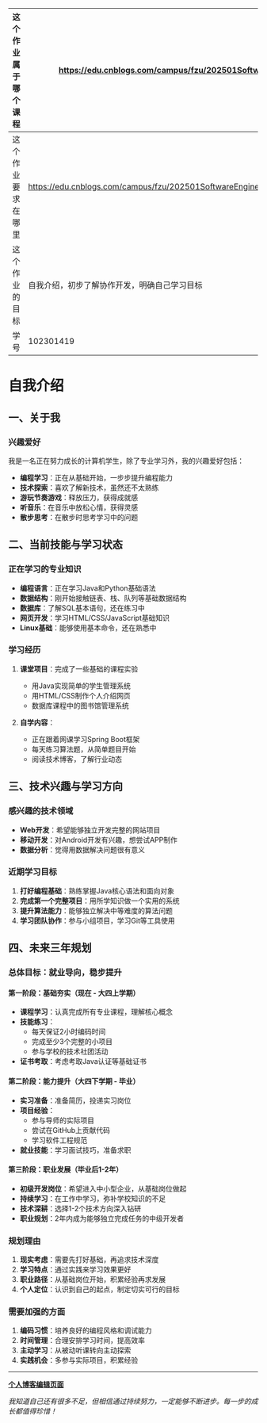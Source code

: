 | 这个作业属于哪个课程 | https://edu.cnblogs.com/campus/fzu/202501SoftwareEngineering |
|-------------------|-----------------|
| 这个作业要求在哪里 | https://edu.cnblogs.com/campus/fzu/202501SoftwareEngineering/homework/13546 |
| 这个作业的目标     | 自我介绍，初步了解协作开发，明确自己学习目标 |
| 学号              | 102301419        |

# 自我介绍

## 一、关于我

### 兴趣爱好
我是一名正在努力成长的计算机学生，除了专业学习外，我的兴趣爱好包括：

- **编程学习**：正在从基础开始，一步步提升编程能力
- **技术探索**：喜欢了解新技术，虽然还不太熟练
- **游玩节奏游戏**：释放压力，获得成就感
- **听音乐**：在音乐中放松心情，获得灵感
- **散步思考**：在散步时思考学习中的问题


## 二、当前技能与学习状态

### 正在学习的专业知识
- **编程语言**：正在学习Java和Python基础语法
- **数据结构**：刚开始接触链表、栈、队列等基础数据结构
- **数据库**：了解SQL基本语句，还在练习中
- **网页开发**：学习HTML/CSS/JavaScript基础知识
- **Linux基础**：能够使用基本命令，还在熟悉中

### 学习经历
1. **课堂项目**：完成了一些基础的课程实验
   - 用Java实现简单的学生管理系统
   - 用HTML/CSS制作个人介绍网页
   - 数据库课程中的图书馆管理系统

2. **自学内容**：
   - 正在跟着网课学习Spring Boot框架
   - 每天练习算法题，从简单题目开始
   - 阅读技术博客，了解行业动态

## 三、技术兴趣与学习方向

### 感兴趣的技术领域
- **Web开发**：希望能够独立开发完整的网站项目
- **移动开发**：对Android开发有兴趣，想尝试APP制作
- **数据分析**：觉得用数据解决问题很有意义

### 近期学习目标
1. **打好编程基础**：熟练掌握Java核心语法和面向对象
2. **完成第一个完整项目**：用所学知识做一个实用的系统
3. **提升算法能力**：能够独立解决中等难度的算法问题
4. **学习团队协作**：参与小组项目，学习Git等工具使用

## 四、未来三年规划

### 总体目标：就业导向，稳步提升

#### 第一阶段：基础夯实（现在 - 大四上学期）
- **课程学习**：认真完成所有专业课程，理解核心概念
- **技能练习**：
  - 每天保证2小时编码时间
  - 完成至少3个完整的小项目
  - 参与学校的技术社团活动
- **证书考取**：考虑考取Java认证等基础证书

#### 第二阶段：能力提升（大四下学期 - 毕业）
- **实习准备**：准备简历，投递实习岗位
- **项目经验**：
  - 参与导师的实际项目
  - 尝试在GitHub上贡献代码
  - 学习软件工程规范
- **就业技能**：学习面试技巧，准备求职

#### 第三阶段：职业发展（毕业后1-2年）
- **初级开发岗位**：希望进入中小型企业，从基础岗位做起
- **持续学习**：在工作中学习，弥补学校知识的不足
- **技术深耕**：选择1-2个技术方向深入钻研
- **职业规划**：2年内成为能够独立完成任务的中级开发者

### 规划理由
1. **现实考虑**：需要先打好基础，再追求技术深度
2. **学习特点**：通过实践来学习效果更好
3. **职业路径**：从基础岗位开始，积累经验再求发展
4. **个人定位**：认识到自己的起点，制定切实可行的目标

### 需要加强的方面
1. **编码习惯**：培养良好的编程风格和调试能力
2. **时间管理**：合理安排学习时间，提高效率
3. **主动学习**：从被动听课转向主动探索
4. **实践机会**：多参与实际项目，积累经验

---

**[个人博客编辑页面](https://home.cnblogs.com/u/3705486)**

*我知道自己还有很多不足，但相信通过持续努力，一定能够不断进步。每一步的成长都值得珍惜！*
